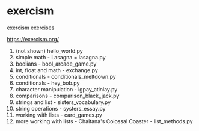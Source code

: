 # exercism
exercism exercises

https://exercism.org/

1. (not shown) hello_world.py
2. simple math - Lasagna = lasagna.py
3. boolians - bool_arcade_game.py
4. int, float and math - exchange.py
5. conditionals - conditionals_meltdown.py
6. conditionals - hey_bob.py
7. character manipulation - igpay_atinlay.py
8. comparisons - comparison_black_jack.py
9. strings and list - sisters_vocabulary.py
10. string operations - systers_essay.py
11. working with lists - card_games.py
12. more working with lists - Chaitana's Colossal Coaster - list_methods.py